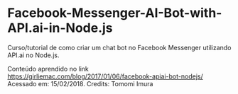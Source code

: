 # Facebook-Messenger-AI-Bot-with-API.ai-in-Node.js

Curso/tutorial de como criar um chat bot no Facebook Messenger utilizando API.ai no Node.js.

Conteúdo aprendido no link https://girliemac.com/blog/2017/01/06/facebook-apiai-bot-nodejs/ Acessado em: 15/02/2018.
Credits: Tomomi Imura
